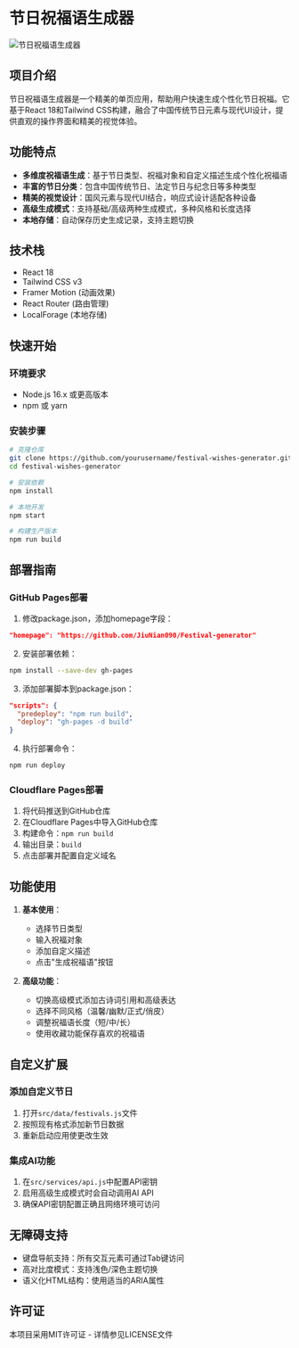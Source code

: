 # 节日祝福语生成器

![节日祝福语生成器](https://picsum.photos/800/400?random=1)

## 项目介绍

节日祝福语生成器是一个精美的单页应用，帮助用户快速生成个性化节日祝福。它基于React 18和Tailwind CSS构建，融合了中国传统节日元素与现代UI设计，提供直观的操作界面和精美的视觉体验。

## 功能特点

- **多维度祝福语生成**：基于节日类型、祝福对象和自定义描述生成个性化祝福语
- **丰富的节日分类**：包含中国传统节日、法定节日与纪念日等多种类型
- **精美的视觉设计**：国风元素与现代UI结合，响应式设计适配各种设备
- **高级生成模式**：支持基础/高级两种生成模式，多种风格和长度选择
- **本地存储**：自动保存历史生成记录，支持主题切换

## 技术栈

- React 18
- Tailwind CSS v3
- Framer Motion (动画效果)
- React Router (路由管理)
- LocalForage (本地存储)

## 快速开始

### 环境要求
- Node.js 16.x 或更高版本
- npm 或 yarn

### 安装步骤

```bash
# 克隆仓库
git clone https://github.com/yourusername/festival-wishes-generator.git
cd festival-wishes-generator

# 安装依赖
npm install

# 本地开发
npm start

# 构建生产版本
npm run build
```

## 部署指南

### GitHub Pages部署

1. 修改package.json，添加homepage字段：
```json
"homepage": "https://github.com/JiuNian090/Festival-generator"
```

2. 安装部署依赖：
```bash
npm install --save-dev gh-pages
```

3. 添加部署脚本到package.json：
```json
"scripts": {
  "predeploy": "npm run build",
  "deploy": "gh-pages -d build"
}
```

4. 执行部署命令：
```bash
npm run deploy
```

### Cloudflare Pages部署

1. 将代码推送到GitHub仓库
2. 在Cloudflare Pages中导入GitHub仓库
3. 构建命令：`npm run build`
4. 输出目录：`build`
5. 点击部署并配置自定义域名

## 功能使用

1. **基本使用**：
   - 选择节日类型
   - 输入祝福对象
   - 添加自定义描述
   - 点击"生成祝福语"按钮

2. **高级功能**：
   - 切换高级模式添加古诗词引用和高级表达
   - 选择不同风格（温馨/幽默/正式/俏皮）
   - 调整祝福语长度（短/中/长）
   - 使用收藏功能保存喜欢的祝福语

## 自定义扩展

### 添加自定义节日

1. 打开`src/data/festivals.js`文件
2. 按照现有格式添加新节日数据
3. 重新启动应用使更改生效

### 集成AI功能

1. 在`src/services/api.js`中配置API密钥
2. 启用高级生成模式时会自动调用AI API
3. 确保API密钥配置正确且网络环境可访问

## 无障碍支持

- 键盘导航支持：所有交互元素可通过Tab键访问
- 高对比度模式：支持浅色/深色主题切换
- 语义化HTML结构：使用适当的ARIA属性

## 许可证

本项目采用MIT许可证 - 详情参见LICENSE文件
